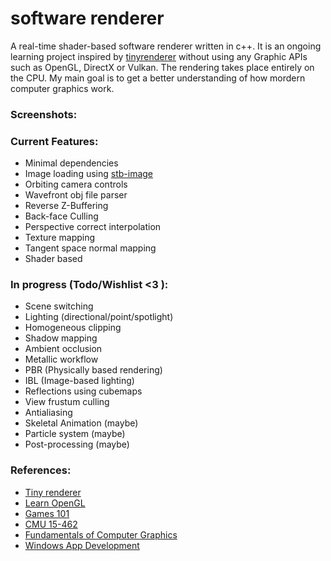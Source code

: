 # software renderer
A real-time shader-based software renderer written in c++.
It is an ongoing learning project inspired by [tinyrenderer](https://github.com/ssloy/tinyrenderer) without using any Graphic APIs such as OpenGL, DirectX or Vulkan. The rendering takes place entirely on the CPU. My main goal is to get a better understanding of how mordern computer graphics work.

### Screenshots:
 

### Current Features:
- Minimal dependencies
- Image loading using [stb-image](https://github.com/nothings/stb/blob/master/stb_image.h)
- Orbiting camera controls
- Wavefront obj file parser
- Reverse Z-Buffering
- Back-face Culling
- Perspective correct interpolation
- Texture mapping
- Tangent space normal mapping
- Shader based

### In progress (Todo/Wishlist <3 ):
- Scene switching
- Lighting (directional/point/spotlight)
- Homogeneous clipping
- Shadow mapping
- Ambient occlusion
- Metallic workflow
- PBR (Physically based rendering)
- IBL (Image-based lighting)
- Reflections using cubemaps
- View frustum culling 
- Antialiasing
- Skeletal Animation (maybe)
- Particle system (maybe)
- Post-processing (maybe)

### References:
- [Tiny renderer](https://github.com/ssloy/tinyrenderer)
- [Learn OpenGL](https://learnopengl.com/)
- [Games 101](https://www.bilibili.com/video/BV1X7411F744/)
- [CMU 15-462](https://www.youtube.com/watch?v=W6yEALqsD7k&list=PL9_jI1bdZmz2emSh0UQ5iOdT2xRHFHL7E&index=1&ab_channel=KeenanCrane)
- [Fundamentals of Computer Graphics](https://www.amazon.ca/Fundamentals-Computer-Graphics-Peter-Shirley/dp/1568814690)
- [Windows App Development](https://docs.microsoft.com/en-us/windows/win32/)